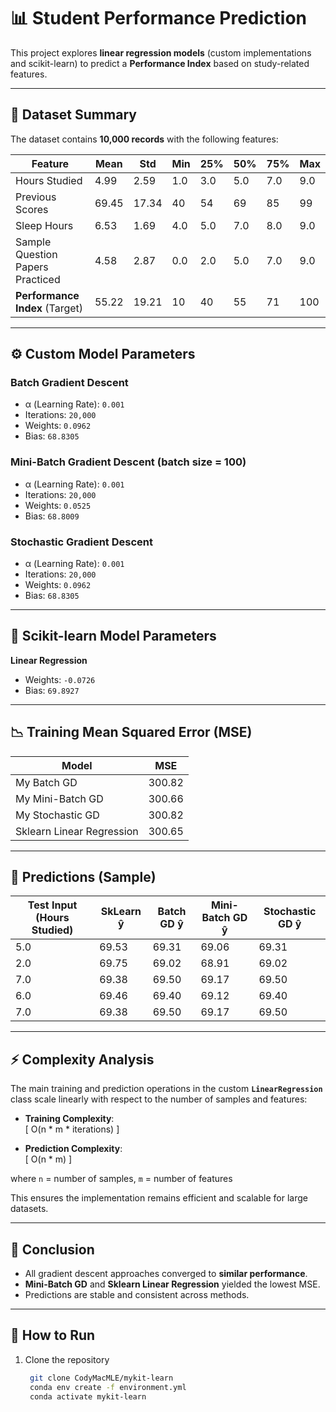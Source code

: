 # 📊 Student Performance Prediction

This project explores **linear regression models** (custom implementations and scikit-learn) to predict a **Performance Index** based on study-related features.

---

## 📑 Dataset Summary

The dataset contains **10,000 records** with the following features:

| Feature                          | Mean   | Std    | Min | 25% | 50% | 75% | Max |
|----------------------------------|--------|--------|-----|-----|-----|-----|-----|
| Hours Studied                    | 4.99   | 2.59   | 1.0 | 3.0 | 5.0 | 7.0 | 9.0 |
| Previous Scores                  | 69.45  | 17.34  | 40  | 54  | 69  | 85  | 99  |
| Sleep Hours                      | 6.53   | 1.69   | 4.0 | 5.0 | 7.0 | 8.0 | 9.0 |
| Sample Question Papers Practiced | 4.58   | 2.87   | 0.0 | 2.0 | 5.0 | 7.0 | 9.0 |
| **Performance Index** (Target)   | 55.22  | 19.21  | 10  | 40  | 55  | 71  | 100 |

---

## ⚙️ Custom Model Parameters

### Batch Gradient Descent
- α (Learning Rate): `0.001`  
- Iterations: `20,000`  
- Weights: `0.0962`  
- Bias: `68.8305`  

### Mini-Batch Gradient Descent (batch size = 100)
- α (Learning Rate): `0.001`  
- Iterations: `20,000`  
- Weights: `0.0525`  
- Bias: `68.8009`  

### Stochastic Gradient Descent
- α (Learning Rate): `0.001`  
- Iterations: `20,000`  
- Weights: `0.0962`  
- Bias: `68.8305`  

---

## 🤖 Scikit-learn Model Parameters
**Linear Regression**  
- Weights: `-0.0726`  
- Bias: `69.8927`  

---

## 📉 Training Mean Squared Error (MSE)

| Model                       | MSE        |
|------------------------------|------------|
| My Batch GD                 | 300.82     |
| My Mini-Batch GD            | 300.66     |
| My Stochastic GD            | 300.82     |
| Sklearn Linear Regression   | 300.65     |

---

## 🔮 Predictions (Sample)

| Test Input (Hours Studied) | SkLearn ŷ | Batch GD ŷ | Mini-Batch GD ŷ | Stochastic GD ŷ |
|-----------------------------|------------|-------------|------------------|------------------|
| 5.0                         | 69.53      | 69.31       | 69.06            | 69.31            |
| 2.0                         | 69.75      | 69.02       | 68.91            | 69.02            |
| 7.0                         | 69.38      | 69.50       | 69.17            | 69.50            |
| 6.0                         | 69.46      | 69.40       | 69.12            | 69.40            |
| 7.0                         | 69.38      | 69.50       | 69.17            | 69.50            |

---

## ⚡ Complexity Analysis

The main training and prediction operations in the custom **`LinearRegression`** class scale linearly with respect to the number of samples and features:

- **Training Complexity**:  
  \[
  O(n * m * iterations)
  \]  

- **Prediction Complexity**:  
  \[
  O(n * m)
  \]  

where `n` = number of samples, `m` = number of features

This ensures the implementation remains efficient and scalable for large datasets.

---

## 🚀 Conclusion

- All gradient descent approaches converged to **similar performance**.  
- **Mini-Batch GD** and **Sklearn Linear Regression** yielded the lowest MSE.  
- Predictions are stable and consistent across methods.

---

## 📌 How to Run

1. Clone the repository  
   ```bash
    git clone CodyMacMLE/mykit-learn
    conda env create -f environment.yml
    conda activate mykit-learn
    ```